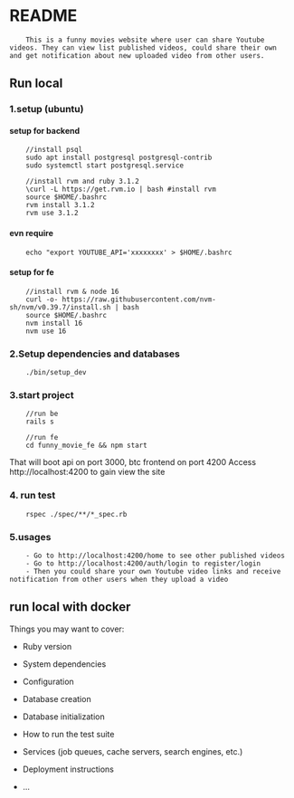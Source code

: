 # README

```
    This is a funny movies website where user can share Youtube videos. They can view list published videos, could share their own 
and get notification about new uploaded video from other users.
```

## Run local

### 1.setup (ubuntu)

#### setup for backend

```
    //install psql
    sudo apt install postgresql postgresql-contrib
    sudo systemctl start postgresql.service
    
    //install rvm and ruby 3.1.2
    \curl -L https://get.rvm.io | bash #install rvm
    source $HOME/.bashrc
    rvm install 3.1.2
    rvm use 3.1.2
```

#### evn require

```
    echo "export YOUTUBE_API='xxxxxxxx' > $HOME/.bashrc

```

#### setup for fe

```
    //install rvm & node 16
    curl -o- https://raw.githubusercontent.com/nvm-sh/nvm/v0.39.7/install.sh | bash
    source $HOME/.bashrc
    nvm install 16
    nvm use 16
```

### 2.Setup dependencies and databases

```
    ./bin/setup_dev
``` 

### 3.start project

```
    //run be
    rails s

    //run fe
    cd funny_movie_fe && npm start
```

That will boot api on port 3000, btc frontend on port 4200
Access http://localhost:4200 to gain view the site

### 4. run test

```
    rspec ./spec/**/*_spec.rb
```

### 5.usages

```
    - Go to http://localhost:4200/home to see other published videos
    - Go to http://localhost:4200/auth/login to register/login 
    - Then you could share your own Youtube video links and receive notification from other users when they upload a video
```

## run local with docker

Things you may want to cover:

* Ruby version

* System dependencies

* Configuration

* Database creation

* Database initialization

* How to run the test suite

* Services (job queues, cache servers, search engines, etc.)

* Deployment instructions

* ...

